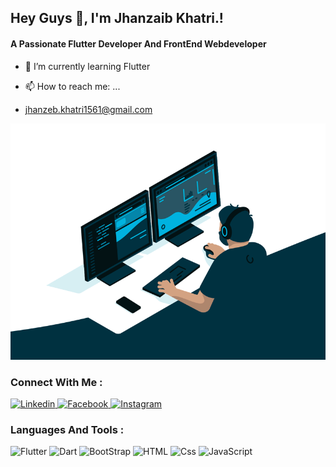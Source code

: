 ## Hey Guys 👋, I'm Jhanzaib Khatri.!
#### A Passionate Flutter Developer And FrontEnd Webdeveloper 

- 🌱 I’m currently learning Flutter

- 📫 How to reach me: ...
- jhanzeb.khatri1561@gmail.com

<img alt="" src="gifforgit.gif"/>

### Connect With Me :
<p>
<a href="https://www.linkedin.com/in/jhanzaib-khatri-054122223/">
  <img
    alt="Linkedin"
    src="https://img.shields.io/badge/linkedin-0077B5?logo=linkedin&logoColor=white&style=for-the-badge"
  />
</a>

<a href="https://www.facebook.com/jhanzaib.khatri1999">
  <img
    alt="Facebook"
    src="https://img.shields.io/badge/Facebook-1877F2?logo=Facebook&logoColor=white&style=for-the-badge"
  />
</a>

<a href="https://www.instagram.com/jhanzaib_khatri1999/">
  <img
    alt="Instagram"
    src="https://img.shields.io/badge/Instagram-E4405F?logo=Instagram&logoColor=white&style=for-the-badge"
  />
</a>
<p/>

### Languages And Tools :
<p>
<img alt="Flutter" src="https://img.shields.io/badge/Flutter-02569B?logo=Flutter&logoColor=white&style=for-the-badge" />
<img alt="Dart" src="https://img.shields.io/badge/Dart-0175C2?logo=Dart&logoColor=white&style=for-the-badge" />
<img alt="BootStrap" src="https://img.shields.io/badge/BootStrap-7952B3?logo=BootStrap&logoColor=white&style=for-the-badge" />
<img alt="HTML" src="https://img.shields.io/badge/HTML-E34F26?logo=html5&logoColor=white&style=for-the-badge" />
<img alt="Css" src="https://img.shields.io/badge/CSS-1572B6?logo=css3&logoColor=white&style=for-the-badge" />
<img alt="JavaScript" src="https://img.shields.io/badge/JavaScript-F7DF1E?logo=javascript&logoColor=white&style=for-the-badge" />
<p/>


<!--
**jhanzaibkhatri1999/jhanzaibkhatri1999** is a ✨ _special_ ✨ repository because its `README.md` (this file) appears on your GitHub profile.

Here are some ideas to get you started:

- 🔭 I’m currently working on ...
- 🌱 I’m currently learning ...
- 👯 I’m looking to collaborate on ...
- 🤔 I’m looking for help with ...
- 💬 Ask me about ...
- 📫 How to reach me: ...
- 😄 Pronouns: ...
- ⚡ Fun fact: ...
-->
